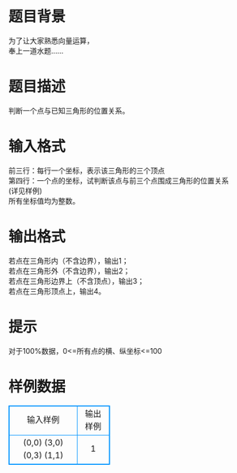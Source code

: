 # 

 
 # 题目背景 
为了让大家熟悉向量运算，<BR>奉上一道水题……<BR> 

 
 # 题目描述 
判断一个点与已知三角形的位置关系。 

 
 # 输入格式 
前三行：每行一个坐标，表示该三角形的三个顶点<BR>第四行：一个点的坐标，试判断该点与前三个点围成三角形的位置关系<BR>(详见样例)<BR>所有坐标值均为整数。 

 
 # 输出格式 
若点在三角形内（不含边界），输出1；<BR>若点在三角形外（不含边界），输出2；<BR>若点在三角形边界上（不含顶点），输出3；<BR>若点在三角形顶点上，输出4。<BR> 

 
 # 提示 
对于100%数据，0&lt;=所有点的横、纵坐标&lt;=100<BR> 
# 样例数据
<style>
        table,table tr th, table tr td { border:1px solid #0094ff; }
        table { width: 200px; min-height: 25px; line-height: 25px; text-align: center; border-collapse: collapse;}   
    </style>
<table>
	<tr>
		<td>输入样例</td>
		<td>输出样例</td>
	</tr>
<tr><td>(0,0)
(3,0)
(0,3)
(1,1)
</td><td>1
</td></tr></table>

